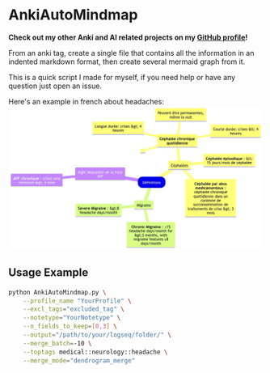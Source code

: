 # AnkiAutoMindmap

**Check out my other Anki and AI related projects on my [GitHub profile](https://github.com/thiswillbeyourgithub)!**

From an anki tag, create a single file that contains all the information in an indented markdown format, then create several mermaid graph from it.

This is a quick script I made for myself, if you need help or have any question just open an issue.

Here's an example in french about headaches:
![](./example.jpg)

## Usage Example

```bash
python AnkiAutoMindmap.py \
    --profile_name "YourProfile" \
    --excl_tags="excluded_tag" \
    --notetype="YourNotetype" \
    --n_fields_to_keep=[0,3] \
    --output="/path/to/your/logseq/folder/" \
    --merge_batch=-10 \
    --toptags medical::neurology::headache \
    --merge_mode="dendrogram_merge"
```

